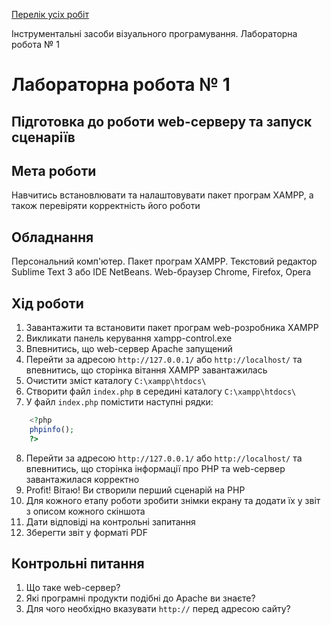 [Перелік усіх робіт](README.md)

Інструментальні засоби візуального програмування. Лабораторна робота № 1

# Лабораторна робота № 1

## Підготовка до роботи web-серверу та запуск сценаріїв

## Мета роботи

Навчитись встановлювати та налаштовувати пакет програм XAMPP, а також перевіряти корректність його роботи

## Обладнання

Персональний комп'ютер. Пакет програм XAMPP. Текстовий редактор Sublime Text 3 або IDE NetBeans. Web-браузер Chrome, Firefox, Opera

## Хід роботи

1.  Завантажити та встановити пакет програм web-розробника XAMPP
2.  Викликати панель керування xampp-control.exe
3.  Впевнитись, що web-сервер Apache запущений
4.  Перейти за адресою `http://127.0.0.1/` або `http://localhost/` та впевнитись, що сторінка вітання XAMPP завантажилась
5.  Очистити зміст каталогу `C:\xampp\htdocs\`
6.  Створити файл `index.php` в середині каталогу `C:\xampp\htdocs\`
7.  У файл `index.php` помістити наступні рядки:
```php 
    <?php  
    phpinfo();  
    ?>  
```
    
8.  Перейти за адресою `http://127.0.0.1/` або `http://localhost/` та впевнитись, що сторінка інформації про PHP та web-сервер завантажилася корректно
9.  Profit! Вітаю! Ви створили перший сценарій на PHP
10. Для кожного етапу роботи зробити знімки екрану та додати їх у звіт з описом кожного скіншота
11. Дати відповіді на контрольні запитання
12. Зберегти звіт у форматі PDF

## Контрольні питання

1.  Що таке web-сервер?
2.  Які програмні продукти подібні до Apache ви знаєте?
3.  Для чого необхідно вказувати `http://` перед адресою сайту?